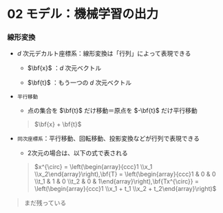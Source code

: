 02 モデル：機械学習の出力
======================


### 線形変換

* $`d`$ 次元デカルト座標系：線形変換は「行列」によって表現できる

  * $`\bf{x}`$ ：$`d`$ 次元ベクトル

  * $`\bf{t}`$ ：もう一つの $`d`$ 次元ベクトル

* `平行移動`

  * 点の集合を $`\bf{t}`$ だけ移動＝原点を $`-\bf{t}`$ だけ平行移動

  > $`\bf{x} + \bf{t}`$

* `同次座標系`：平行移動、回転移動、投影変換などが行列で表現できる

  * 2次元の場合は、以下の式で表される

  > $`x^{\circ} = \left(\begin{array}{ccc}1 \\x_1 \\x_2\end{array}\right),\bf{T} = \left(\begin{array}{ccc}1   & 0 & 0 \\t_1 & 1 & 0 \\t_2 & 0 & 1\end{array}\right),\bf{Tx^{\circ}} = \left(\begin{array}{ccc}1 \\x_1 + t_1 \\x_2 + t_2\end{array}\right)`$

> まだ残っている
